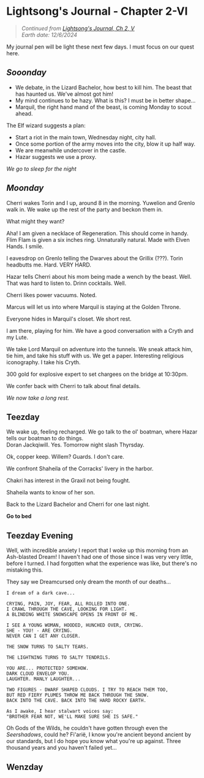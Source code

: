 # Lightsong's Journal - Chapter 2-VI

> _Continued from [Lightsong's Journal, Ch 2, V](Journal-2-V.md)_  
> _Earth date: 12/6/2024_  

My journal pen will be light these next few days. I must focus on our quest here. 

## _Sooonday_

- We debate, in the Lizard Bachelor, how best to kill him. The beast that has haunted us. We've almost got him!
- My mind continues to be hazy. What is this? I must be in better shape...
- Marquil, the right hand mand of the beast, is coming Monday to scout ahead. 

The Elf wizard suggests a plan:
- Start a riot in the main town, Wednesday night, city hall. 
- Once some portion of the army moves into the city, blow it up half way. 
- We are meanwhile undercover in the castle. 
- Hazar suggests we use a proxy. 

_We go to sleep for the night_

## _Moonday_

Cherri wakes Torin and I up, around 8 in the morning. 
Yuwelion and Grenlo walk in. We wake up the rest of the party and beckon them in. 

What might they want?

Aha! I am given a necklace of Regeneration. This should come in handy. 
Flim Flam is given a six inches ring. Unnaturally natural. Made with Elven Hands. I smile. 

I eavesdrop on Grenlo telling the Dwarves about the Grillix (???).
Torin headbutts me. Hard. VERY HARD. 

Hazar tells Cherri about his mom being made a wench by the beast. Well. That was hard to listen to. 
Drinn cocktails. Well. 

Cherri likes power vacuums. Noted. 

Marcus will let us into where Marquil is staying at the Golden Throne. 

Everyone hides in Marquil's closet.
We short rest.

I am there, playing for him. We have a good conversation with a Cryth and my Lute. 

We take Lord Marquil on adventure into the tunnels. 
We sneak attack him, tie him, and take his stuff with us. 
We get a paper. Interesting religious iconography. I take his Cryth. 

300 gold for explosive expert to set chargees on the bridge at 10:30pm.

We confer back with Cherri to talk about final details. 

_We now take a long rest._

## __Teezday__

We wake up, feeling recharged.
We go talk to the ol' boatman, where Hazar tells our boatman to do things.  
Doran Jackqiwill. Yes.
Tomorrow night slash Thyrsday.

Ok, copper keep. Willem? Guards. I don't care. 

We confront Shaheila of the Corracks' livery in the harbor. 

Chakri has interest in the Graxil not being fought. 

Shaheila wants to know of her son. 

Back to the Lizard Bachelor and Cherri for one last night. 

__Go to bed__

## __Teezday Evening__

Well, with incredible anxiety I report that I woke up this morning from an Ash-blasted Dream!
I haven't had one of those since I was very very little, before I turned. 
I had forgotten what the experience was like, but there's no mistaking this.

They say we Dreamcursed only dream the month of our deaths...

```
I dream of a dark cave...

CRYING, PAIN, JOY, FEAR, ALL ROLLED INTO ONE.
I CRAWL THROUGH THE CAVE, LOOKING FOR LIGHT.
A BLINDING WHITE SNOWSCAPE OPENS IN FRONT OF ME.

I SEE A YOUNG WOMAN, HOODED, HUNCHED OVER, CRYING. 
SHE - YOU! - ARE CRYING.
NEVER CAN I GET ANY CLOSER. 

THE SNOW TURNS TO SALTY TEARS.

THE LIGHTNING TURNS TO SALTY TENDRILS.

YOU ARE... PROTECTED? SOMEHOW.
DARK CLOUD ENVELOP YOU.
LAUGHTER. MANLY LAUGHTER...

TWO FIGURES - DWARF SHAPED CLOUDS. I TRY TO REACH THEM TOO,
BUT RED FIERY PLUMES THROW ME BACK THROUGH THE SNOW. 
BACK INTO THE CAVE. BACK INTO THE HARD ROCKY EARTH.

As I awake, I hear stalwart voices say:
"BROTHER FEAR NOT, WE'LL MAKE SURE SHE IS SAFE."

```

Oh Gods of the Wilds, he couldn't have gotten through even the _Seershadows_, could he?
Fi'arië, I know you're ancient beyond ancient by our standards, but I do hope you know what you're up against.
Three thousand years and you haven't failed yet... 

## __Wenzday__